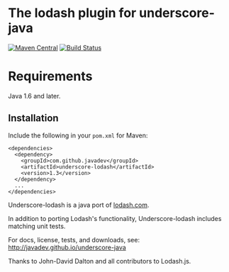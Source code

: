 The lodash plugin for underscore-java 
=====================================

[![Maven Central](https://img.shields.io/maven-central/v/com.github.javadev/underscore-lodash.svg)](http://search.maven.org/#search%7Cga%7C1%7Cg%3A%22com.github.javadev%22%20AND%20a%3A%22underscore-lodash%22)
[![Build Status](https://secure.travis-ci.org/javadev/underscore-java.png)](https://travis-ci.org/javadev/underscore-java)

Requirements
============

Java 1.6 and later.

## Installation

Include the following in your `pom.xml` for Maven:

```
<dependencies>
  <dependency>
    <groupId>com.github.javadev</groupId>
    <artifactId>underscore-lodash</artifactId>
    <version>1.3</version>
  </dependency>
  ...
</dependencies>
```

Underscore-lodash is a java port of [lodash.com](https://lodash.com/docs).

In addition to porting Lodash's functionality, Underscore-lodash includes matching unit tests.

For docs, license, tests, and downloads, see:
http://javadev.github.io/underscore-java

Thanks to John-David Dalton and all contributors to Lodash.js.
